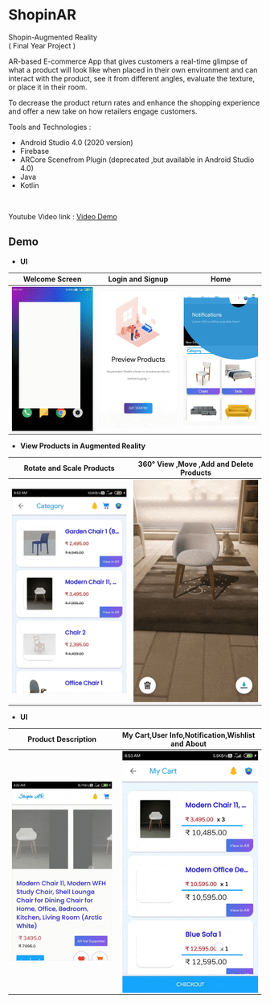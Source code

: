 # ShopinAR



Shopin-Augmented Reality <br>
( Final Year Project )

AR-based E-commerce App that gives customers a real-time glimpse of what a product will look like when placed in their own environment and can interact with the product, see it from different angles, evaluate the texture, or place it in their room.

To decrease the product return rates and enhance the shopping experience and offer a new take on how retailers engage customers.

Tools and Technologies : 
* Android Studio 4.0 (2020 version)
* Firebase
* ARCore Scenefrom Plugin (deprecated ,but available in Android Studio 4.0)
* Java
* Kotlin

<br>

Youtube Video link : [Video Demo](https://www.youtube.com/watch?v=fJE50CDc4HU&ab_channel=CHDharmaRao)

## Demo 
* __UI__


|Welcome Screen                                 |Login and Signup                               |Home
|-----------------------------------------------|-----------------------------------------------|-----------------------------------------------|
| <img src="/shopinar-demo-1.gif" width="270" />| <img src="/shopinar-demo-2.gif" width="270" />| <img src="/shopinar-demo-3.gif" width="270" />|


* __View Products in Augmented Reality__

|Rotate and Scale Products                                 |360° View ,Move ,Add and Delete Products                              |  
|---|---|
| <img src="/shopinar-demo-4.gif" width="270" />| <img src="/shopinar-demo-5.gif" width="270" />| |


* __UI__

|Product Description                                |My Cart,User Info,Notification,Wishlist and About                              |  
|---|---|
| <img src="/shopinar-demo-6.gif" width="270" />| <img src="/shopinar-demo-7.gif" width="270" align="right"/>| |
